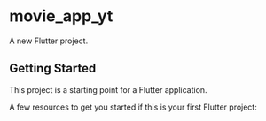 # movie_app_yt

A new Flutter project.

## Getting Started

This project is a starting point for a Flutter application.

A few resources to get you started if this is your first Flutter project:



